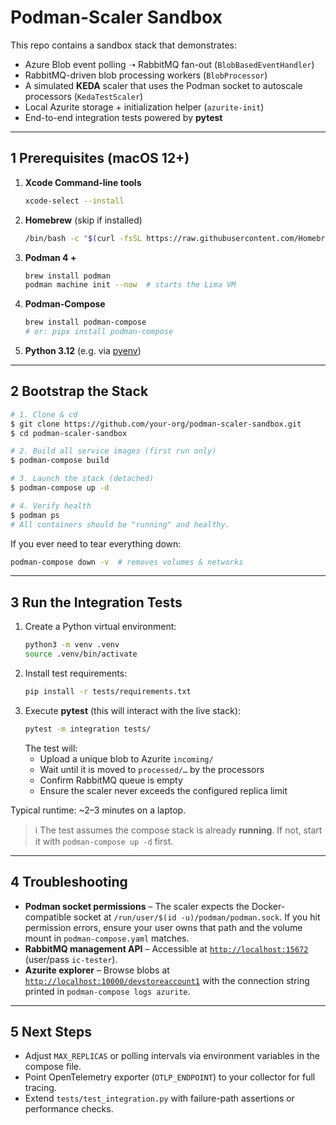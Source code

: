 # Podman-Scaler Sandbox

This repo contains a sandbox stack that demonstrates:

* Azure Blob event polling ➝ RabbitMQ fan-out (`BlobBasedEventHandler`)
* RabbitMQ-driven blob processing workers (`BlobProcessor`)
* A simulated **KEDA** scaler that uses the Podman socket to autoscale processors (`KedaTestScaler`)
* Local Azurite storage + initialization helper (`azurite-init`)
* End-to-end integration tests powered by **pytest**

---

## 1  Prerequisites (macOS 12+)

1. **Xcode Command-line tools**  
   ```bash
   xcode-select --install
   ```
2. **Homebrew** (skip if installed)  
   ```bash
   /bin/bash -c "$(curl -fsSL https://raw.githubusercontent.com/Homebrew/install/HEAD/install.sh)"
   ```
3. **Podman 4 +**  
   ```bash
   brew install podman
   podman machine init --now  # starts the Lima VM
   ```
4. **Podman-Compose**  
   ```bash
   brew install podman-compose
   # or: pipx install podman-compose
   ```
5. **Python 3.12** (e.g. via [pyenv](https://github.com/pyenv/pyenv))

---

## 2  Bootstrap the Stack

```bash
# 1. Clone & cd
$ git clone https://github.com/your-org/podman-scaler-sandbox.git
$ cd podman-scaler-sandbox

# 2. Build all service images (first run only)
$ podman-compose build

# 3. Launch the stack (detached)
$ podman-compose up -d

# 4. Verify health
$ podman ps
# All containers should be "running" and healthy.
```

If you ever need to tear everything down:
```bash
podman-compose down -v  # removes volumes & networks
```

---

## 3  Run the Integration Tests

1. Create a Python virtual environment:
   ```bash
   python3 -m venv .venv
   source .venv/bin/activate
   ```
2. Install test requirements:
   ```bash
   pip install -r tests/requirements.txt
   ```
3. Execute **pytest** (this will interact with the live stack):
   ```bash
   pytest -m integration tests/
   ```
   The test will:
   * Upload a unique blob to Azurite `incoming/`
   * Wait until it is moved to `processed/…` by the processors
   * Confirm RabbitMQ queue is empty
   * Ensure the scaler never exceeds the configured replica limit

Typical runtime: ~2–3 minutes on a laptop.

> ℹ️  The test assumes the compose stack is already **running**.  If not, start it with `podman-compose up -d` first.

---

## 4  Troubleshooting

* **Podman socket permissions** – The scaler expects the Docker-compatible socket at `/run/user/$(id -u)/podman/podman.sock`.  If you hit permission errors, ensure your user owns that path and the volume mount in `podman-compose.yaml` matches.
* **RabbitMQ management API** – Accessible at [`http://localhost:15672`](http://localhost:15672) (user/pass `ic-tester`).
* **Azurite explorer** – Browse blobs at [`http://localhost:10000/devstoreaccount1`](http://localhost:10000/devstoreaccount1) with the connection string printed in `podman-compose logs azurite`.

---

## 5  Next Steps

* Adjust `MAX_REPLICAS` or polling intervals via environment variables in the compose file.
* Point OpenTelemetry exporter (`OTLP_ENDPOINT`) to your collector for full tracing.
* Extend `tests/test_integration.py` with failure-path assertions or performance checks.
